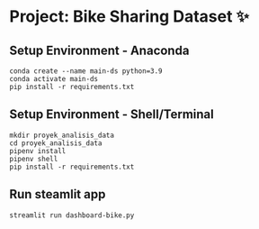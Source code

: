 # Project: Bike Sharing Dataset ✨



## Setup Environment - Anaconda
```shell
conda create --name main-ds python=3.9
conda activate main-ds
pip install -r requirements.txt
```

## Setup Environment - Shell/Terminal
```shell
mkdir proyek_analisis_data
cd proyek_analisis_data
pipenv install
pipenv shell
pip install -r requirements.txt
```

## Run steamlit app
```shell
streamlit run dashboard-bike.py
```
